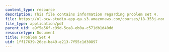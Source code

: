 ```yaml
---
content_type: resource
description: This file contains information regarding problem set 4.
file: https://ol-ocw-studio-app-qa.s3.amazonaws.com/courses/18-353j-nonlinear-dynamics-i-chaos-fall-2012/1ff1763926ceba49e2137f55c1d30897_MIT18_353JF12_pset4.pdf
file_type: application/pdf
parent_uid: a9f5a56f-c99d-5ca8-eb0a-c571db1d40dd
resourcetype: Document
title: Problem Set 4
uid: 1ff17639-26ce-ba49-e213-7f55c1d30897
---
```

